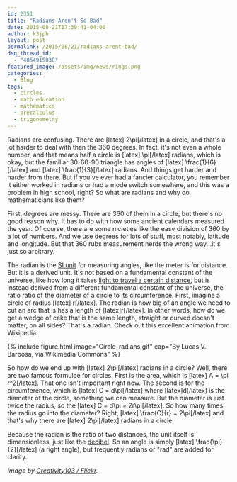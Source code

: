 ```yaml
---
id: 2351
title: "Radians Aren't So Bad"
date: 2015-08-21T17:39:41-04:00
author: k3jph
layout: post
permalink: /2015/08/21/radians-arent-bad/
dsq_thread_id:
  - "4054915038"
featured_image: /assets/img/news/rings.png
categories:
  - Blog
tags:
  - circles
  - math education
  - mathematics
  - precalculus
  - trigonometry
---
```

Radians are confusing.  There are [latex] 2\pi[/latex] in a circle, and that's a lot harder to deal with than the 360 degrees.  In fact, it's not even a whole number, and that means half a circle is [latex] \pi[/latex] radians, which is okay, but the familiar 30-60-90 triangle has angles of [latex] \frac{1}{6}[/latex] and [latex] \frac{1}{3}[/latex] radians.  And things get harder and harder from there.  But if you've ever had a fancier calculator, you remember it either worked in radians or had a mode switch somewhere, and this was a problem in high school, right?  So what are radians and why do mathematicians like them?

First, degrees are messy.  There are 360 of them in a circle, but there's no good reason why.  It has to do with how some ancient calendars measured the year.  Of course, there are some nicieties like the easy division of 360 by a lot of numbers.  And we use degrees for lots of stuff, most notably, latitude and longitude.  But that 360 rubs measurement nerds the wrong way...it's just so arbitrary.

The radian is the [SI unit](https://en.wikipedia.org/wiki/International_System_of_Units) for measuring angles, like the meter is for distance.  But it is a derived unit.  It's not based on a fundamental constant of the universe, like how long it takes [light to travel a certain distance](https://en.wikipedia.org/wiki/Metre), but is instead derived from a different fundamental constant of the universe, the ratio ratio of the diameter of a circle to its circumference.  First, imagine a circle of radius [latex] r[/latex].  The radian is how big of an angle we need to cut an arc that is has a length of [latex]r[/latex].  In other words, how do we get a wedge of cake that is the same length, straight or curved doesn't matter, on all sides?  That's a radian.  Check out this excellent animation from Wikipedia:

{% include figure.html image="Circle_radians.gif" cap="By Lucas V. Barbosa, via Wikimedia Commons" %}

So how do we end up with [latex] 2\pi[/latex] radians in a circle?  Well, there are two famous formulae for circles.  First is the area, which is [latex] A = \pi r^2[/latex].  That one isn't important right now.  The second is for the circumference, which is [latex] C = d\pi[/latex] where [latex]d[/latex] is the diameter of the circle, something we can measure.  But the diameter is just twice the radius, so the [latex] C = d\pi = 2r\pi[/latex].  So how many times the radius go into the diameter?  Right, [latex] \frac{C}{r} = 2\pi[/latex] and that's why there are [latex] 2\pi[/latex] radians in a circle.

Because the radian is the ratio of two distances, the unit itself is dimensionless, just like the [decibel](https://jameshoward.us/decibels).  So an angle is simply [latex] \frac{\pi}{2}[/latex] (a right angle), but frequently radians or "rad" are added for clarity.  

_Image by [Creativity103 / Flickr](https://www.flickr.com/photos/creative_stock/5158135192/)._
